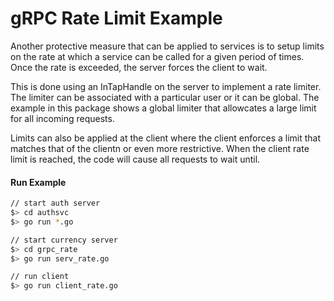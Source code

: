 # gRPC Rate Limit Example
 Another protective measure that can be applied to services
 is to setup limits on the rate at which a service can be called 
 for a given period of times. Once the rate is exceeded, the server 
 forces the client to wait.

 This is done using an InTapHandle on the server to implement
 a rate limiter. The limiter can be associated with a particular
 user or it can be global.  The example in this package shows a
 global limiter that allowcates a large limit for all incoming 
 requests.

 Limits can also be applied at the client where the client
 enforces a limit that matches that of the clientn or even
 more restrictive.  When the client rate limit is reached,
 the code will cause all requests to wait until.


#### Run Example
```sh
// start auth server
$> cd authsvc
$> go run *.go

// start currency server
$> cd grpc_rate
$> go run serv_rate.go

// run client
$> go run client_rate.go

```